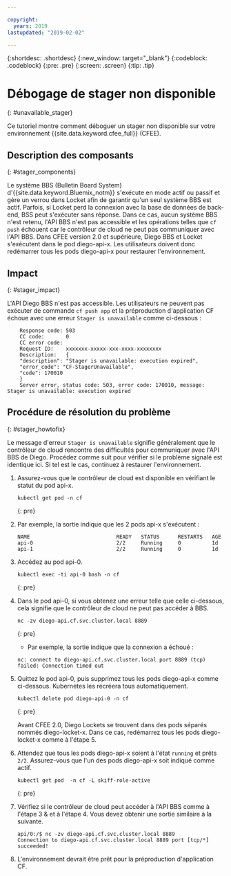 ```yaml
---

copyright:
  years: 2019
lastupdated: "2019-02-02"

---
```


{:shortdesc: .shortdesc}
{:new_window: target="_blank"}
{:codeblock: .codeblock}
{:pre: .pre}
{:screen: .screen}
{:tip: .tip}

# Débogage de stager non disponible
{: #unavailable_stager}

Ce tutoriel montre comment déboguer un stager non disponible sur votre environnement {{site.data.keyword.cfee_full}} (CFEE).

## Description des composants
{: #stager_components}

Le système BBS (Bulletin Board System) d'{{site.data.keyword.Bluemix_notm}} s'exécute en mode actif ou passif et gère un verrou dans Locket afin de garantir qu'un seul système BBS est actif. Parfois, si Locket perd la connexion avec la base de données de back-end, BSS peut s'exécuter sans réponse. Dans ce cas, aucun système BBS n'est retenu, l'API BBS n'est pas accessible et les opérations telles que `cf push` échouent car le contrôleur de cloud ne peut pas communiquer avec l'API BBS.
Dans CFEE version 2.0 et supérieure, Diego BBS et Locket s'exécutent dans le pod diego-api-x. Les utilisateurs doivent donc redémarrer tous les pods diego-api-x pour restaurer l'environnement.

## Impact
{: #stager_impact}

L'API Diego BBS n'est pas accessible. Les utilisateurs ne peuvent pas exécuter de commande `cf push app` et la préproduction d'application CF échoue avec une erreur `Stager is unavailable` comme ci-dessous :

```
    Response code: 503
    CC code:       0
    CC error code:
    Request ID:    xxxxxxx-xxxxx-xxx-xxxx-xxxxxxxx
    Description:   {
    "description": "Stager is unavailable: execution expired",
    "error_code": "CF-StagerUnavailable",
    "code": 170010
    }
    Server error, status code: 503, error code: 170010, message: Stager is unavailable: execution expired
```

## Procédure de résolution du problème
{: #stager_howtofix}

Le message d'erreur `Stager is unavailable` signifie généralement que le contrôleur de cloud rencontre des difficultés pour communiquer avec l'API BBS de Diego.
Procédez comme suit pour vérifier si le problème signalé est identique ici.
Si tel est le cas, continuez à restaurer l'environnement.

1. Assurez-vous que le contrôleur de cloud est disponible en vérifiant le statut du pod api-x.

    ```
    kubectl get pod -n cf
    ```
    {: pre}

2. Par exemple, la sortie indique que les 2 pods api-x s'exécutent :
    ```
    NAME                            READY   STATUS      RESTARTS   AGE
    api-0                           2/2     Running     0          1d
    api-1                           2/2     Running     0          1d
    ```

3. Accédez au pod api-0.

    ```
    kubectl exec -ti api-0 bash -n cf
    ```
    {: pre}

4. Dans le pod api-0, si vous obtenez une erreur telle que celle ci-dessous, cela signifie que le contrôleur de cloud ne peut pas accéder à BBS.
    ```
    nc -zv diego-api.cf.svc.cluster.local 8889

    ```
    {: pre}

    - Par exemple, la sortie indique que la connexion a échoué :
    ```
    nc: connect to diego-api.cf.svc.cluster.local port 8889 (tcp) failed: Connection timed out
    ```

5. Quittez le pod api-0, puis supprimez tous les pods diego-api-x comme ci-dessous. Kubernetes les recréera tous automatiquement.

    ```
    kubectl delete pod diego-api-0 -n cf
    ```
    {: pre}

    Avant CFEE 2.0, Diego Lockets se trouvent dans des pods séparés nommés diego-locket-x. Dans ce cas, redémarrez tous les pods diego-locket-x comme à l'étape 5.

6. Attendez que tous les pods diego-api-x soient à l'état `running` et prêts `2/2`. Assurez-vous que l'un des pods diego-api-x soit indiqué comme actif.

    ```
    kubectl get pod  -n cf -L skiff-role-active
    ```
    {: pre}

7. Vérifiez si le contrôleur de cloud peut accéder à l'API BBS comme à l'étape 3 & et à l'étape 4. Vous devez obtenir une sortie similaire à la suivante.

    ```
    api/0:/$ nc -zv diego-api.cf.svc.cluster.local 8889
    Connection to diego-api.cf.svc.cluster.local 8889 port [tcp/*] succeeded!
    ```

8. L'environnement devrait être prêt pour la préproduction d'application CF.
